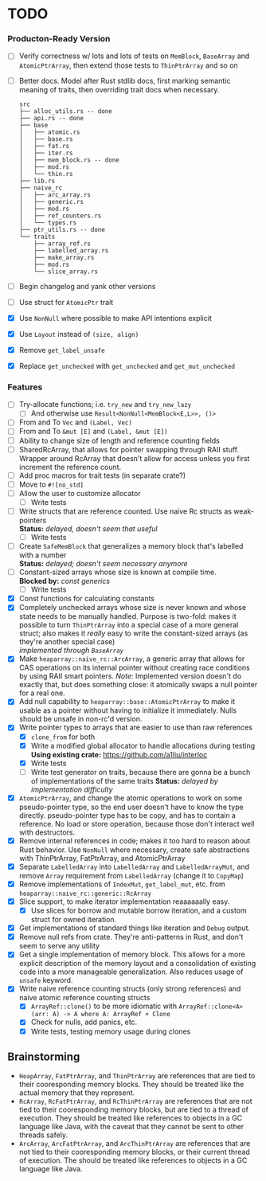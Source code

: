 # TODO

### Producton-Ready Version
- [ ] Verify correctness w/ lots and lots of tests on `MemBlock`, `BaseArray` and
  `AtomicPtrArray`, then extend those tests to `ThinPtrArray` and so on
- [ ] Better docs. Model after Rust stdlib docs, first marking semantic meaning
  of traits, then overriding trait docs when necessary.

  ```
  src
  ├── alloc_utils.rs -- done
  ├── api.rs -- done
  ├── base
  │   ├── atomic.rs
  │   ├── base.rs
  │   ├── fat.rs
  │   ├── iter.rs
  │   ├── mem_block.rs -- done
  │   ├── mod.rs
  │   └── thin.rs
  ├── lib.rs
  ├── naive_rc
  │   ├── arc_array.rs
  │   ├── generic.rs
  │   ├── mod.rs
  │   ├── ref_counters.rs
  │   └── types.rs
  ├── ptr_utils.rs -- done
  └── traits
      ├── array_ref.rs
      ├── labelled_array.rs
      ├── make_array.rs
      ├── mod.rs
      └── slice_array.rs
  ```

- [ ] Begin changelog and yank other versions
- [ ] Use struct for `AtomicPtr` trait
- [X] Use `NonNull` where possible to make API intentions explicit
- [X] Use `Layout` instead of `(size, align)`
- [X] Remove `get_label_unsafe`
- [X] Replace `get_unchecked` with `get_unchecked` and `get_mut_unchecked`

### Features
- [ ] Try-allocate functions; i.e. `try_new` and `try_new_lazy`
  - [ ] And otherwise use `Result<NonNull<MemBlock<E,L>>, ()>`
- [ ] From and To `Vec` and `(Label, Vec)`
- [ ] From and To `&mut [E]` and `(Label, &mut [E])`
- [ ] Ability to change size of length and reference counting fields
- [ ] SharedRcArray, that allows for pointer swapping through RAII stuff. Wrapper
  around RcArray that doesn't allow for access unless you first increment the
  reference count.
- [ ] Add proc macros for trait tests (in separate crate?)
- [ ] Move to `#![no_std]`
- [ ] Allow the user to customize allocator
  - [ ] Write tests
- [ ] Write structs that are reference counted. Use naive Rc structs as weak-pointers  
  **Status:** *delayed, doesn't seem that useful*
  - [ ] Write tests
- [ ] Create `SafeMemBlock` that generalizes a memory block that's labelled with
  a number  
  **Status:** *delayed; doesn't seem necessary anymore*
- [ ] Constant-sized arrays whose size is known at compile time.  
      **Blocked by:** *const generics*
  - [ ] Write tests
- [X] Const functions for calculating constants
- [X] Completely unchecked arrays whose size is never known and whose state needs
  to be manually handled. Purpose is two-fold: makes it possible to turn `ThinPtrArray`
  into a special case of a more general struct; also makes it *really* easy to write
  the constant-sized arrays (as they're another special case)  
  *implemented through `BaseArray`*
- [X] Make `heaparray::naive_rc::ArcArray`, a generic array that allows for CAS
  operations on its internal pointer without creating race conditions by using
  RAII smart pointers. *Note:* Implemented version doesn't do exactly that, but
  does something close: it atomically swaps a null pointer for a real one.
- [X] Add null capability to `heaparray::base::AtomicPtrArray` to make it usable
  as a pointer without having to initialize it immediately. Nulls should be unsafe
  in non-rc'd version.
- [X] Write pointer types to arrays that are easier to use than raw references
  - [X] `clone_from` for both  
  - [X] Write a modified global allocator to handle allocations during testing  
        **Using existing crate:** https://github.com/a1liu/interloc
  - [X] Write tests
  - [ ] Write test generator on traits, because there are gonna be a bunch of
    implementations of the same traits
    **Status:** *delayed by implementation difficulty*
- [X] `AtomicPtrArray`, and change the atomic operations to work on some
  pseudo-pointer type, so the end user doesn't have to know the type directly.
  pseudo-pointer type has to be copy, and has to contain a reference. No load
  or store operation, because those don't interact well with destructors.
- [X] Remove internal references in code; makes it too hard to reason about Rust
  behavior. Use `NonNull` where necessary, create safe abstractions with ThinPtrArray,
  FatPtrArray, and AtomicPtrArray
- [X] Separate `LabelledArray` into `LabelledArray` and `LabelledArrayMut`,
  and remove `Array` requirement from `LabelledArray` (change it to `CopyMap`)
- [X] Remove implementations of `IndexMut`, `get_label_mut`, etc. from
  `heaparray::naive_rc::generic::RcArray`
- [X] Slice support, to make iterator implementation reaaaaaally easy.
  - [X] Use slices for borrow and mutable borrow iteration, and a custom
    struct for owned iteration.
- [X] Get implementations of standard things like iteration and `Debug` output.
- [X] Remove null refs from crate. They're anti-patterns in Rust, and don't seem
  to serve any utility
- [X] Get a single implementation of memory block. This allows for
  a more explicit description of the memory layout and a consolidation of
  existing code into a more manageable generalization. Also reduces usage
  of `unsafe` keyword.
- [X] Write naive reference counting structs (only strong references) and naive
      atomic reference counting structs
  - [X] `ArrayRef::clone()` to be more idiomatic with `ArrayRef::clone<A>(arr: A) -> A where A: ArrayRef + Clone`
  - [X] Check for nulls, add panics, etc.
  - [X] Write tests, testing memory usage during clones

## Brainstorming
-  `HeapArray`, `FatPtrArray`, and `ThinPtrArray` are references that are tied to
   their cooresponding memory blocks. They should be treated like the actual memory
   that they represent.
-  `RcArray`, `RcFatPtrArray`, and `RcThinPtrArray` are references that are not tied
   to their cooresponding memory blocks, but are tied to a thread of execution.
   They should be treated like references to objects in a GC language like Java,
   with the caveat that they cannot be sent to other threads safely.
-  `ArcArray`, `ArcFatPtrArray`, and `ArcThinPtrArray` are references that are not
   tied to their cooresponding memory blocks, or their current thread of execution.
   The should be treated like references to objects in a GC language like Java.
